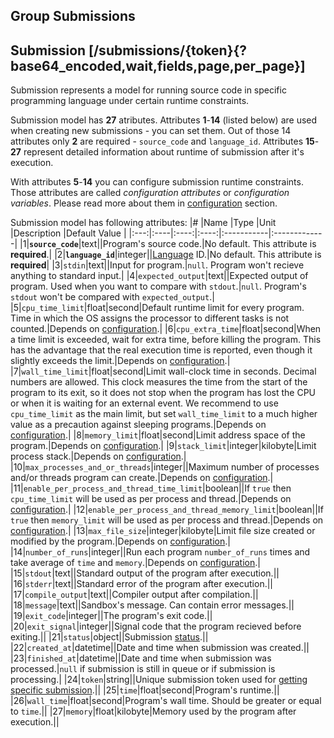## Group Submissions
## Submission [/submissions/{token}{?base64_encoded,wait,fields,page,per_page}]
Submission represents a model for running source code in specific programming language under
certain runtime constraints.

Submission model has **27** atributes. Attributes **1**-**14** (listed below) are used when creating new submissions - you can set them. Out of those 14 attributes only **2** are required - `source_code` and `language_id`. Attributes **15**-**27** represent detailed information about runtime of submission after it's execution.

With attributes **5**-**14** you can configure submission runtime constraints. Those attributes are called *configuration attributes* or *configuration variables*. Please read more about them in [configuration](#system-and-configuration-configuration-info) section.

Submission model has following attributes:
|#    |Name |Type  |Unit  |Description |Default Value |
|:---:|:----|:----:|:----:|:-----------|:-------------|
|1|**`source_code`**|text||Program's source code.|No default. This attribute is **required**.|
|2|**`language_id`**|integer||[Language](#statuses-and-languages-languages) ID.|No default. This attribute is **required**|
|3|`stdin`|text||Input for program.|`null`. Program won't recieve anything to standard input.|
|4|`expected_output`|text||Expected output of program. Used when you want to compare with `stdout`.|`null`. Program's `stdout` won't be compared with `expected_output`.|
|5|`cpu_time_limit`|float|second|Default runtime limit for every program. Time in which the OS assigns the processor to different tasks is not counted.|Depends on [configuration](#system-and-configuration-configuration-info).|
|6|`cpu_extra_time`|float|second|When a time limit is exceeded, wait for extra time, before killing the program. This has the advantage that the real execution time is reported, even though it slightly exceeds the limit.|Depends on [configuration](#system-and-configuration-configuration-info).|
|7|`wall_time_limit`|float|second|Limit wall-clock time in seconds. Decimal numbers are allowed. This clock measures the time from the start of the program to its exit, so it does not stop when the program has lost the CPU or when it is waiting for an external event. We recommend to use `cpu_time_limit` as the main limit, but set `wall_time_limit` to a much higher value as a precaution against sleeping programs.|Depends on [configuration](#system-and-configuration-configuration-info).|
|8|`memory_limit`|float|second|Limit address space of the program.|Depends on [configuration](#system-and-configuration-configuration-info).|
|9|`stack_limit`|integer|kilobyte|Limit process stack.|Depends on [configuration](#system-and-configuration-configuration-info).|
|10|`max_processes_and_or_threads`|integer||Maximum number of processes and/or threads program can create.|Depends on [configuration](#system-and-configuration-configuration-info).|
|11|`enable_per_process_and_thread_time_limit`|boolean||If `true` then `cpu_time_limit` will be used as per process and thread.|Depends on [configuration](#system-and-configuration-configuration-info).|
|12|`enable_per_process_and_thread_memory_limit`|boolean||If `true` then `memory_limit` will be used as per process and thread.|Depends on [configuration](#system-and-configuration-configuration-info).|
|13|`max_file_size`|integer|kilobyte|Limit file size created or modified by the program.|Depends on [configuration](#system-and-configuration-configuration-info).|
|14|`number_of_runs`|integer||Run each program `number_of_runs` times and take average of `time` and `memory`.|Depends on [configuration](#system-and-configuration-configuration-info).|
|15|`stdout`|text||Standard output of the program after execution.||
|16|`stderr`|text||Standard error of the program after execution.||
|17|`compile_output`|text||Compiler output after compilation.||
|18|`message`|text||Sandbox's message. Can contain error messages.||
|19|`exit_code`|integer||The program's exit code.||
|20|`exit_signal`|integer||Signal code that the program recieved before exiting.||
|21|`status`|object||Submission [status](#statuses-and-languages-statuses).||
|22|`created_at`|datetime||Date and time when submission was created.||
|23|`finished_at`|datetime||Date and time when submission was processed.|`null` if submission is still in queue or if submission is processing.|
|24|`token`|string||Unique submission token used for [getting specific submission](#submission-submission-get).||
|25|`time`|float|second|Program's runtime.||
|26|`wall_time`|float|second|Program's wall time. Should be greater or equal to `time`.||
|27|`memory`|float|kilobyte|Memory used by the program after execution.||

<!-- include(create_submission.md) -->
<!-- include(get_specific_submission.md) -->
<!-- include(get_all_submissions.md) -->